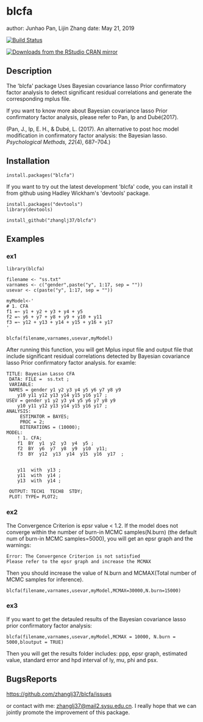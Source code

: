 
# blcfa
author: Junhao Pan, Lijin Zhang
date: May 21, 2019


[![Build Status](https://travis-ci.org/zhanglj37/blcfa.svg)](https://travis-ci.org/zhanglj37/blcfa)

[![Downloads from the RStudio CRAN mirror](http://cranlogs.r-pkg.org/badges/blcfa)](https://cran.r-project.org/package=blcfa)

## Description
The 'blcfa' package Uses Bayesian covariance lasso Prior confirmatory factor analysis to detect significant residual correlations and generate the corresponding mplus file.

If you want to know more about Bayesian covariance lasso Prior confirmatory factor analysis, please refer to Pan, Ip and Dubé(2017).

(Pan, J., Ip, E. H., & Dubé, L. (2017). An alternative to post hoc model modification in confirmatory factor analysis: the Bayesian lasso. *Psychological Methods, 22*(4), 687–704.)

## Installation
```
install.packages("blcfa")
```

If you want to try out the latest development 'blcfa' code, you can install it  from github using Hadley Wickham's 'devtools' package. 

```
install.packages("devtools")
library(devtools)

install_github("zhanglj37/blcfa")
```


## Examples

### ex1

```
library(blcfa)

filename <- "ss.txt" 
varnames <- c("gender",paste("y", 1:17, sep = ""))
usevar <- c(paste("y", 1:17, sep = ""))

myModel<-'   
# 1. CFA
f1 =~ y1 + y2 + y3 + y4 + y5 
f2 =~ y6 + y7 + y8 + y9 + y10 + y11
f3 =~ y12 + y13 + y14 + y15 + y16 + y17  
'

blcfa(filename,varnames,usevar,myModel)
```

After running this function, you will get Mplus input file and output file  that include significant residual correlations detected by Bayesian covariance lasso Prior confirmatory factor analysis. for examle:
```
TITLE: Bayesian Lasso CFA
 DATA: FILE =  ss.txt ; 
 VARIABLE:
 NAMES = gender y1 y2 y3 y4 y5 y6 y7 y8 y9 
	y10 y11 y12 y13 y14 y15 y16 y17 ;
USEV = gender y1 y2 y3 y4 y5 y6 y7 y8 y9 
	y10 y11 y12 y13 y14 y15 y16 y17 ;
ANALYSIS:
	 ESTIMATOR = BAYES;
	 PROC = 2;
	 BITERATIONS = (10000);
MODEL:
	! 1. CFA;
	f1  BY  y1  y2  y3  y4  y5 ;
	f2  BY  y6  y7  y8  y9  y10  y11;
	f3  BY  y12  y13  y14  y15  y16  y17  ;
	 

	y11  with  y13 ;
	y11  with  y14 ;
	y13  with  y14 ;
	
 OUTPUT: TECH1  TECH8  STDY;
 PLOT: TYPE= PLOT2;

```

### ex2
The Convergence Criterion is epsr value < 1.2. If the model does not converge within the number of burn-in MCMC samples(N.burn) (the default num of burn-in MCMC samples=5000), you will get an epsr graph and the warnings:
```
Error: The Convergence Criterion is not satisfied
Please refer to the epsr graph and increase the MCMAX
```


Then you should increase the value of N.burn and MCMAX(Total number of MCMC samples for inference).
```
blcfa(filename,varnames,usevar,myModel,MCMAX=30000,N.burn=15000)
```

### ex3
If you want to get the detauled results of the Bayesian covariance lasso prior confirmatory factor analysis:
```
blcfa(filename,varnames,usevar,myModel,MCMAX = 10000, N.burn = 5000,bloutput = TRUE)
```

Then you will get the results folder includes: ppp, epsr graph,
			estimated value, standard error and hpd interval of ly, mu, phi and psx.


## BugsReports

https://github.com/zhanglj37/blcfa/issues

or contact with me: zhanglj37@mail2.sysu.edu.cn. I really hope that we can jointly promote the improvement of this package.
